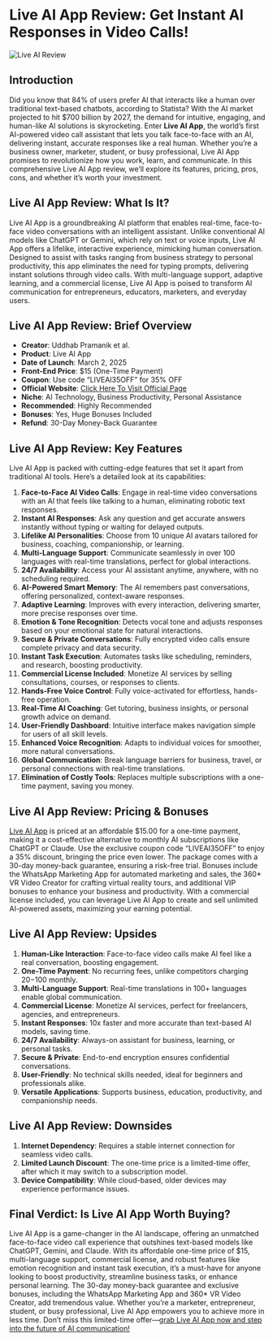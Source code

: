 # Live AI App Review: Get Instant AI Responses in Video Calls!
![Live AI Review](https://github.com/user-attachments/assets/92be9571-19dd-46c8-889a-bb13e18ef985)



## Introduction

Did you know that 84% of users prefer AI that interacts like a human over traditional text-based chatbots, according to Statista? With the AI market projected to hit $700 billion by 2027, the demand for intuitive, engaging, and human-like AI solutions is skyrocketing. Enter **Live AI App**, the world’s first AI-powered video call assistant that lets you talk face-to-face with an AI, delivering instant, accurate responses like a real human. Whether you’re a business owner, marketer, student, or busy professional, Live AI App promises to revolutionize how you work, learn, and communicate. In this comprehensive Live AI App review, we’ll explore its features, pricing, pros, cons, and whether it’s worth your investment.

## Live AI App Review: What Is It?

Live AI App is a groundbreaking AI platform that enables real-time, face-to-face video conversations with an intelligent assistant. Unlike conventional AI models like ChatGPT or Gemini, which rely on text or voice inputs, Live AI App offers a lifelike, interactive experience, mimicking human conversation. Designed to assist with tasks ranging from business strategy to personal productivity, this app eliminates the need for typing prompts, delivering instant solutions through video calls. With multi-language support, adaptive learning, and a commercial license, Live AI App is poised to transform AI communication for entrepreneurs, educators, marketers, and everyday users.

## Live AI App Review: Brief Overview

- **Creator**: Uddhab Pramanik et al.
- **Product**: Live AI App
- **Date of Launch**: March 2, 2025
- **Front-End Price**: $15 (One-Time Payment)
- **Coupon**: Use code “LIVEAI35OFF” for 35% OFF
- **Official Website**: [Click Here To Visit Official Page](https://cutt.ly/rrhjDo0R)
- **Niche**: AI Technology, Business Productivity, Personal Assistance
- **Recommended**: Highly Recommended
- **Bonuses**: Yes, Huge Bonuses Included
- **Refund**: 30-Day Money-Back Guarantee

## Live AI App Review: Key Features

Live AI App is packed with cutting-edge features that set it apart from traditional AI tools. Here’s a detailed look at its capabilities:

1. **Face-to-Face AI Video Calls**: Engage in real-time video conversations with an AI that feels like talking to a human, eliminating robotic text responses.
2. **Instant AI Responses**: Ask any question and get accurate answers instantly without typing or waiting for delayed outputs.
3. **Lifelike AI Personalities**: Choose from 10 unique AI avatars tailored for business, coaching, companionship, or learning.
4. **Multi-Language Support**: Communicate seamlessly in over 100 languages with real-time translations, perfect for global interactions.
5. **24/7 Availability**: Access your AI assistant anytime, anywhere, with no scheduling required.
6. **AI-Powered Smart Memory**: The AI remembers past conversations, offering personalized, context-aware responses.
7. **Adaptive Learning**: Improves with every interaction, delivering smarter, more precise responses over time.
8. **Emotion & Tone Recognition**: Detects vocal tone and adjusts responses based on your emotional state for natural interactions.
9. **Secure & Private Conversations**: Fully encrypted video calls ensure complete privacy and data security.
10. **Instant Task Execution**: Automates tasks like scheduling, reminders, and research, boosting productivity.
11. **Commercial License Included**: Monetize AI services by selling consultations, courses, or responses to clients.
12. **Hands-Free Voice Control**: Fully voice-activated for effortless, hands-free operation.
13. **Real-Time AI Coaching**: Get tutoring, business insights, or personal growth advice on demand.
14. **User-Friendly Dashboard**: Intuitive interface makes navigation simple for users of all skill levels.
15. **Enhanced Voice Recognition**: Adapts to individual voices for smoother, more natural conversations.
16. **Global Communication**: Break language barriers for business, travel, or personal connections with real-time translations.
17. **Elimination of Costly Tools**: Replaces multiple subscriptions with a one-time payment, saving you money.

## Live AI App Review: Pricing & Bonuses

[Live AI App](https://cutt.ly/rrhjDo0R) is priced at an affordable $15.00 for a one-time payment, making it a cost-effective alternative to monthly AI subscriptions like ChatGPT or Claude. Use the exclusive coupon code “LIVEAI35OFF” to enjoy a 35% discount, bringing the price even lower. The package comes with a 30-day money-back guarantee, ensuring a risk-free trial. Bonuses include the WhatsApp Marketing App for automated marketing and sales, the 360* VR Video Creator for crafting virtual reality tours, and additional VIP bonuses to enhance your business and productivity. With a commercial license included, you can leverage Live AI App to create and sell unlimited AI-powered assets, maximizing your earning potential.

## Live AI App Review: Upsides

1. **Human-Like Interaction**: Face-to-face video calls make AI feel like a real conversation, boosting engagement.
2. **One-Time Payment**: No recurring fees, unlike competitors charging $20-$100 monthly.
3. **Multi-Language Support**: Real-time translations in 100+ languages enable global communication.
4. **Commercial License**: Monetize AI services, perfect for freelancers, agencies, and entrepreneurs.
5. **Instant Responses**: 10x faster and more accurate than text-based AI models, saving time.
6. **24/7 Availability**: Always-on assistant for business, learning, or personal tasks.
7. **Secure & Private**: End-to-end encryption ensures confidential conversations.
8. **User-Friendly**: No technical skills needed, ideal for beginners and professionals alike.
9. **Versatile Applications**: Supports business, education, productivity, and companionship needs.

## Live AI App Review: Downsides

1. **Internet Dependency**: Requires a stable internet connection for seamless video calls.
2. **Limited Launch Discount**: The one-time price is a limited-time offer, after which it may switch to a subscription model.
3. **Device Compatibility**: While cloud-based, older devices may experience performance issues.

## Final Verdict: Is Live AI App Worth Buying?

Live AI App is a game-changer in the AI landscape, offering an unmatched face-to-face video call experience that outshines text-based models like ChatGPT, Gemini, and Claude. With its affordable one-time price of $15, multi-language support, commercial license, and robust features like emotion recognition and instant task execution, it’s a must-have for anyone looking to boost productivity, streamline business tasks, or enhance personal learning. The 30-day money-back guarantee and exclusive bonuses, including the WhatsApp Marketing App and 360* VR Video Creator, add tremendous value. Whether you’re a marketer, entrepreneur, student, or busy professional, Live AI App empowers you to achieve more in less time. Don’t miss this limited-time offer—[grab Live AI App now and step into the future of AI communication!](https://cutt.ly/rrhjDo0R)

